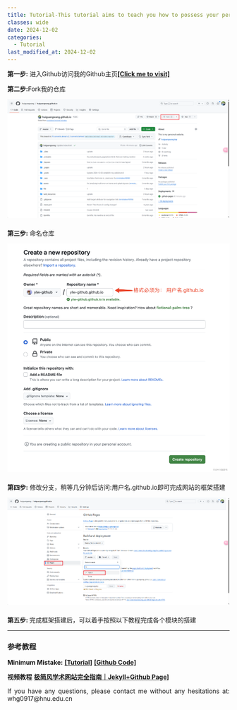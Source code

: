 ```yaml
---
title: Tutorial-This tutorial aims to teach you how to possess your personal website
classes: wide
date: 2024-12-02
categories: 
  - Tutorial
last_modified_at: 2024-12-02
---
```




<div style="text-align: justify;">
  <p><strong>第一步:</strong> 进入Github访问我的Github主页<a href="https://github.com/huiguangwang/huiguangwang.github.io"><b>[Click me to visit]</b></a>
  </p>
  <p><strong>第二步:</strong>Fork我的仓库
  </p>
</div>


<div style="display: flex; justify-content: center; align-items: center;margin: 0 auto;">
  <img src="/web_resources/post/Snipaste_2024-12-02_22-19-51.png" style="max-width: 100%; height: auto; margin-bottom: 10px;" />
</div>


<div style="text-align: justify;">
  <p><strong>第三步:</strong> 命名仓库
  </p>
</div>


<div style="display: flex; justify-content: center; align-items: center;margin: 0 auto;">
  <img src="/web_resources/post/name.png" style="max-width: 100%; height: auto; margin-bottom: 10px;" />
</div>


<div style="text-align: justify;">
  <p><strong>第四步:</strong> 修改分支，稍等几分钟后访问:用户名.github.io即可完成网站的框架搭建
  </p>
</div>



<div style="display: flex; justify-content: center; align-items: center;margin: 0 auto;">
  <img src="/web_resources/post/修改分支.png" style="max-width: 100%; height: auto; margin-bottom: 10px;" />
</div>


<div style="text-align: justify;">
  <p><strong>第五步: </strong>完成框架搭建后，可以着手按照以下教程完成各个模块的搭建
  </p>
</div>

---
### 参考教程


<div style="text-align: justify;">
  <p><strong>Minimum Mistake:</strong>
  <a href="https://mmistakes.github.io/minimal-mistakes/docs/quick-start-guide/"><b>[Tutorial]</b></a>
  <a href="https://github.com/mmistakes/minimal-mistakes"><b>[Github Code]</b></a>
  </p>


  <p><strong>视频教程</strong>
  <a href="https://www.bilibili.com/video/BV1ja4y1G7tX/?spm_id_from=333.337.search-card.all.click&vd_source=423235ba3c8c6b4fb4962ae292f89130"><b>极简风学术网站完全指南｜Jekyll+Github Page]</b></a>
  </p>

<div style="text-align: justify;">
  <p>If you have any questions, please contact me without any hesitations at: whg0917@hnu.edu.cn
  </p>
</div>

</div>





